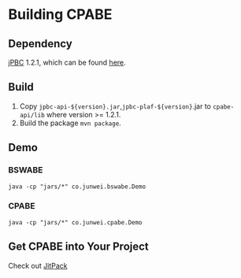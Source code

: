 Building CPABE
==================

## Dependency

[jPBC](http://gas.dia.unisa.it/projects/jpbc/) 1.2.1, which can be found
[here](https://sourceforge.net/projects/jpbc/files/jpbc_1_2_1/).


## Build

1. Copy `jpbc-api-${version}.jar`,`jpbc-plaf-${version}`.jar to `cpabe-api/lib`
   where version >= 1.2.1.
2. Build the package `mvn package`.

## Demo

### BSWABE
```
java -cp "jars/*" co.junwei.bswabe.Demo
```

### CPABE
```
java -cp "jars/*" co.junwei.cpabe.Demo
```

## Get CPABE into Your Project

Check out [JitPack](https://jitpack.io/#junwei-wang/cpabe/)

